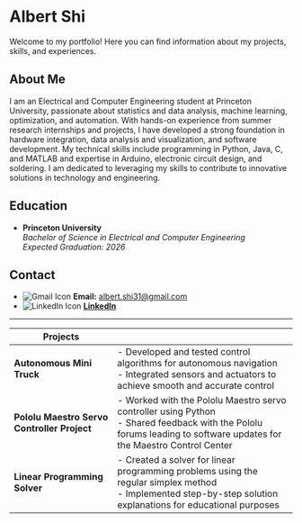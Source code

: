 # Albert Shi

Welcome to my portfolio! Here you can find information about my projects, skills, and experiences.

## About Me

I am an Electrical and Computer Engineering student at Princeton University, passionate about statistics and data analysis, machine learning, optimization, and automation. With hands-on experience from summer research internships and projects, I have developed a strong foundation in hardware integration, data analysis and visualization, and software development. My technical skills include programming in Python, Java, C, and MATLAB and expertise in Arduino, electronic circuit design, and soldering. I am dedicated to leveraging my skills to contribute to innovative solutions in technology and engineering.

## Education

- **Princeton University**  
  *Bachelor of Science in Electrical and Computer Engineering*  
  *Expected Graduation: 2026*

## Contact

- <img src="https://img.icons8.com/ios-filled/24/CD5C5C/gmail.png" alt="Gmail Icon"/> **Email:** albert.shi31@gmail.com
- <img src="https://img.icons8.com/ios-filled/24/0072b1/linkedin.png" alt="LinkedIn Icon"/> **[LinkedIn](https://www.linkedin.com/in/albert-shi-452857250/)**

---

| **Projects** | |
|--------------|--|
| **Autonomous Mini Truck** | - Developed and tested control algorithms for autonomous navigation <br> - Integrated sensors and actuators to achieve smooth and accurate control |
| **Pololu Maestro Servo Controller Project** | - Worked with the Pololu Maestro servo controller using Python <br> - Shared feedback with the Pololu forums leading to software updates for the Maestro Control Center |
| **Linear Programming Solver** | - Created a solver for linear programming problems using the regular simplex method <br> - Implemented step-by-step solution explanations for educational purposes |
